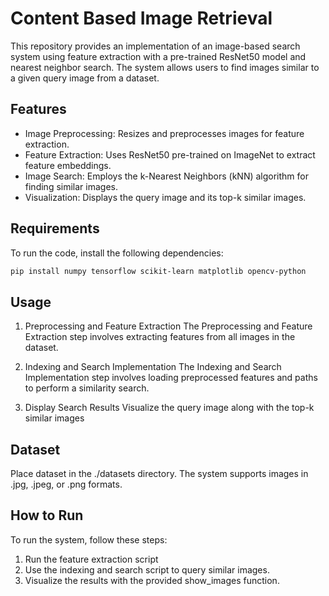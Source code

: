 # Content Based Image Retrieval

This repository provides an implementation of an image-based search system using feature extraction with a pre-trained ResNet50 model and nearest neighbor search. The system allows users to find images similar to a given query image from a dataset.

## Features
- Image Preprocessing: Resizes and preprocesses images for feature extraction.
- Feature Extraction: Uses ResNet50 pre-trained on ImageNet to extract feature embeddings.
- Image Search: Employs the k-Nearest Neighbors (kNN) algorithm for finding similar images.
- Visualization: Displays the query image and its top-k similar images.

## Requirements
To run the code, install the following dependencies:

```bash
pip install numpy tensorflow scikit-learn matplotlib opencv-python
```

## Usage
1. Preprocessing and Feature Extraction
The Preprocessing and Feature Extraction step involves extracting features from all images in the dataset.

2. Indexing and Search Implementation
The Indexing and Search Implementation step involves loading preprocessed features and paths to perform a similarity search.

3. Display Search Results
Visualize the query image along with the top-k similar images


## Dataset
Place dataset in the ./datasets directory. The system supports images in .jpg, .jpeg, or .png formats.

## How to Run
To run the system, follow these steps:
1. Run the feature extraction script
2. Use the indexing and search script to query similar images.
3. Visualize the results with the provided show_images function.
